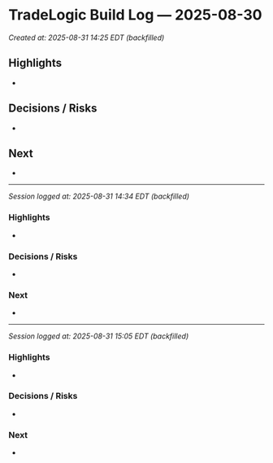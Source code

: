 # TradeLogic Build Log — 2025-08-30
_Created at: 2025-08-31 14:25 EDT (backfilled)_

## Highlights
- 

## Decisions / Risks
- 

## Next
- 

---
_Session logged at: 2025-08-31 14:34 EDT (backfilled)_

### Highlights
- 

### Decisions / Risks
- 

### Next
- 

---
_Session logged at: 2025-08-31 15:05 EDT (backfilled)_

### Highlights
-

### Decisions / Risks
-

### Next
-
